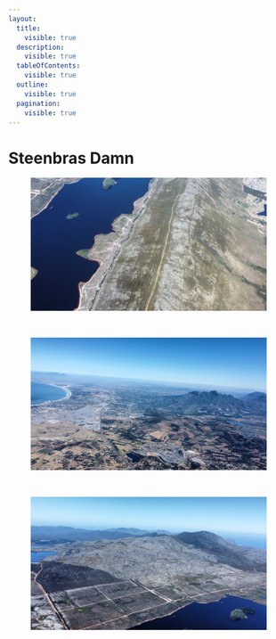 ```yaml
---
layout:
  title:
    visible: true
  description:
    visible: true
  tableOfContents:
    visible: true
  outline:
    visible: true
  pagination:
    visible: true
---
```


# Steenbras Damn



<figure><img src="../../.gitbook/assets/dji_fly_20231222_100812_195_1703232692182_photo_optimized.jpg" alt=""><figcaption></figcaption></figure>

<figure><img src="../../.gitbook/assets/dji_fly_20231222_100846_200_1703232899146_photo_optimized.jpg" alt=""><figcaption></figcaption></figure>

<figure><img src="../../.gitbook/assets/dji_fly_20231222_100708_193_1703232684421_photo_optimized.jpg" alt=""><figcaption></figcaption></figure>

<figure><img src="../../.gitbook/assets/dji_fly_20231222_100850_201_1703232895593_photo_optimized (1).jpg" alt=""><figcaption></figcaption></figure>

<figure><img src="../../.gitbook/assets/dji_fly_20231222_100836_198_1703232888835_photo_optimized.jpg" alt=""><figcaption></figcaption></figure>

